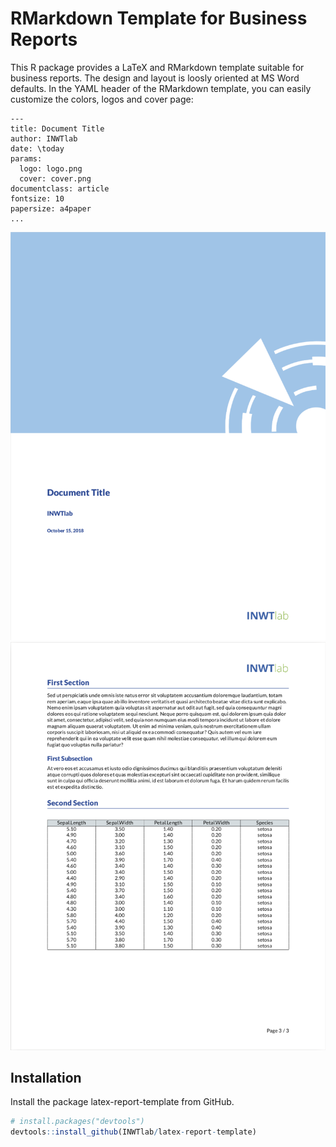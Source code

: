 # RMarkdown Template for Business Reports 

This R package provides a LaTeX and RMarkdown template suitable for business
reports. The design and layout is loosly oriented at MS Word defaults. In the
YAML header of the RMarkdown template, you can easily customize the colors,
logos and cover page:

```
---
title: Document Title
author: INWTlab 
date: \today
params:
  logo: logo.png
  cover: cover.png
documentclass: article
fontsize: 10
papersize: a4paper
...
```

![preview cover](./inst/resources/preview_cover.png)
![preview page](./inst/resources/preview_page.png)

## Installation

Install the package latex-report-template from GitHub. 

```r
# install.packages("devtools")
devtools::install_github(INWTlab/latex-report-template)
```




